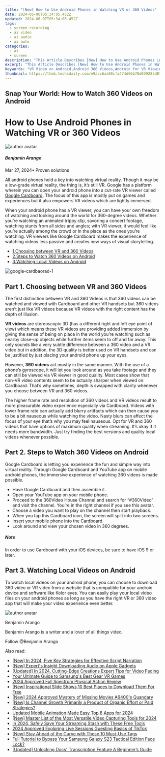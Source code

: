 ```yaml
---
title: "[New] How to Use Android Phones in Watching VR or 360 Videos"
date: 2024-06-06T05:34:05.452Z
updated: 2024-06-07T05:34:05.452Z
tags: 
  - screen-recording
  - ai video
  - ai audio
  - ai auto
categories: 
  - ai
  - screen
description: "This Article Describes [New] How to Use Android Phones in Watching VR or 360 Videos"
excerpt: "This Article Describes [New] How to Use Android Phones in Watching VR or 360 Videos"
keywords: "VR Video on Android,Android 360 Videos,Android for VR Viewing,Android VR Experience,Watch VR with Android,Android Virtual Reality,Streaming 360VR Android"
thumbnail: https://thmb.techidaily.com/e9acc6aa08cfa474d06b70d099285d874e59f0982ea9c5cdd47970e026d0c0b2.jpg
---
```


## Snap Your World: How to Watch 360 Videos on Android

# How to Use Android Phones in Watching VR or 360 Videos

![author avatar](https://images.wondershare.com/filmora/article-images/benjamin-arango-author.jpg)

##### Benjamin Arango

 Mar 27, 2024• Proven solutions

All android phones hold a key into watching virtual reality. Though it may be a low-grade virtual reality, the thing is, it’s still VR. Google has a platform wherein you can open your android phone into a cut-rate VR viewer called [Google Cardboard](https://tools.techidaily.com/wondershare/filmora/download/). The focus of this app is mostly put on games and experiences but it also empowers VR videos which are lightly immersed.

When your android phone has a VR viewer, you can have your own freedom of watching and looking around the world for 360-degree videos. Whether you’re watching an animated trippy clip, savoring a concert footage, watching stunts from all sides and angles; with VR viewer, it would feel like you’re actually among the crowd or in the place as the ones you’re watching. VR viewers like Google Cardboard makes the experience of watching videos less passive and creates new ways of visual storytelling.

* [1.Choosing between VR and 360 Videos](#part1)
* [2.Steps to Watch 360 Videos on Android](#part2)
* [3.Watching Local Videos on Android](#part3)

![google-cardbaorad-1](https://images.wondershare.com/filmora/resource/google-cardbaorad-1.jpg)

## Part 1\. Choosing between VR and 360 Videos

The first distinction between VR and 360 Videos is that 360 videos can be watched and viewed with Cardboard and other VR handsets but 360 videos aren’t just like VR videos because VR videos with the right content has the depth of illusion.

**VR videos** are stereoscopic 3D (has a different right and left eye point of view) which means these VR videos are providing added immersion by giving the sense of being on place in the world you’re watching such as nearby close-up objects while further items seem to off and far away. This only sounds like a very subtle difference between a 360 video and a VR video but in addition, the 3D quality is better used on VR handsets and can be justified by just placing your android phone up your eyes.

However, **360 videos** act mostly in the same manner. With the use of a phone’s gyroscope, it will let you look around as you take footage and they can still be viewed via VR viewer in good quality. Most cases show that non-VR video contents seem to be actually sharper when viewed on Cardboard. That’s why sometimes, depth is swapped with clarity whenever you choose between VR and 360 videos.

The higher frame rate and resolution of 360 videos and VR videos result to more pleasurable video experience especially via Cardboard. Videos with lower frame rate can actually add blurry artifacts which can then cause you to be a bit nauseous while watching the video. Nasty blurs can affect the focus of your eye that’s why you may feel nauseous. Opt for VR and 360 videos that have options of maximum quality when streaming. It’s okay if it needs more bandwidth. Just try finding the best versions and quality local videos whenever possible.

## Part 2\. Steps to Watch 360 Videos on Android

Google Cardboard is letting you experience the fun and simple way into virtual reality. Through Google Cardboard and YouTube app on mobile android phones, the immersive experience of watching 360 videos is made possible.

* Have Google Cardboard and then assemble it.
* Open your YouTube app on your mobile phone.
* Proceed to the 360Video House Channel and search for “#360Video” and visit the channel. You’re in the right channel if you see this avatar.
* Choose a video you want to play on the channel then start playback.
* When you tap this Cardboard icon, the screen will split into two screens.
* Insert your mobile phone into the Cardboard.
* Look around and view your chosen video in 360 degrees.

##### Note

In order to use Cardboard with your iOS devices, be sure to have iOS 9 or later.

## Part 3\. Watching Local Videos on Android

To watch local videos on your android phone, you can choose to download 360 video or VR video from a website that is compatible for your android device and software like Kolor eyes. You can easily play your local video files on your android phones as long as you have the right VR or 360 video app that will make your video experience even better.

![author avatar](https://images.wondershare.com/filmora/article-images/benjamin-arango-author.jpg)

Benjamin Arango

Benjamin Arango is a writer and a lover of all things video.

Follow @Benjamin Arango


<ins class="adsbygoogle"
     style="display:block"
     data-ad-format="autorelaxed"
     data-ad-client="ca-pub-7571918770474297"
     data-ad-slot="1223367746"></ins>



<ins class="adsbygoogle"
     style="display:block"
     data-ad-client="ca-pub-7571918770474297"
     data-ad-slot="8358498916"
     data-ad-format="auto"
     data-full-width-responsive="true"></ins>


<span class="atpl-alsoreadstyle">Also read:</span>
<div><ul>
<li><a href="https://vp-tips.techidaily.com/new-in-2024-five-key-strategies-for-effective-script-narration/"><u>[New] In 2024, Five Key Strategies for Effective Script Narration</u></a></li>
<li><a href="https://vp-tips.techidaily.com/new-experts-insight-downloading-audio-on-apple-gadgets/"><u>[New] Expert's Insight  Downloading Audio on Apple Gadgets</u></a></li>
<li><a href="https://vp-tips.techidaily.com/updated-in-2024-cutting-edge-creations-expert-tips-for-video-fading/"><u>[Updated] In 2024, Cutting-Edge Creations  Expert Tips for Video Fading</u></a></li>
<li><a href="https://vp-tips.techidaily.com/your-ultimate-guide-to-samsungs-best-gear-vr-games/"><u>Your Ultimate Guide to Samsung's Best Gear VR Games</u></a></li>
<li><a href="https://vp-tips.techidaily.com/2024-approved-full-spectrum-physical-action-review/"><u>2024 Approved  Full Spectrum Physical Action Review</u></a></li>
<li><a href="https://vp-tips.techidaily.com/new-inspirational-slide-shows-10-best-places-to-download-them-for-free/"><u>[New] Inspirational Slide Shows  10 Best Places to Download Them For Free</u></a></li>
<li><a href="https://vp-tips.techidaily.com/new-2024-approved-mystery-of-missing-movies-a6400s-quandary/"><u>[New] 2024 Approved  Mystery of Missing Movies  A6400's Quandary</u></a></li>
<li><a href="https://facebook-record-videos.techidaily.com/new-is-channel-growth-primarily-a-product-of-organic-effort-or-paid-strategies/"><u>[New] Is Channel Growth Primarily a Product of Organic Effort or Paid Strategies?</u></a></li>
<li><a href="https://video-ai-editor.techidaily.com/updated-mobile-animation-made-easy-top-8-apps-for-2024/"><u>Updated Mobile Animation Made Easy Top 8 Apps for 2024</u></a></li>
<li><a href="https://screen-sharing-recording.techidaily.com/new-master-list-of-the-most-versatile-video-capturing-tools-for-2024/"><u>[New] Master List of the Most Versatile Video Capturing Tools for 2024</u></a></li>
<li><a href="https://youtube-stream.techidaily.com/in-2024-safely-save-your-streaming-stash-with-these-free-tools/"><u>In 2024, Safely Save Your Streaming Stash with These Free Tools</u></a></li>
<li><a href="https://tiktok-videos.techidaily.com/2024-approved-exploring-live-sessions-guesting-basics-of-tiktok/"><u>2024 Approved  Exploring Live Sessions  Guesting Basics of TikTok</u></a></li>
<li><a href="https://instagram-clips.techidaily.com/new-stay-ahead-of-the-curve-with-these-10-must-use-tags/"><u>[New] Stay Ahead of the Curve with These 10 Must-Use Tags</u></a></li>
<li><a href="https://android-unlock.techidaily.com/full-tutorial-to-bypass-your-samsung-galaxy-s23-tactical-edition-face-lock-by-drfone-android/"><u>Full Tutorial to Bypass Your Samsung Galaxy S23 Tactical Edition Face Lock?</u></a></li>
<li><a href="https://some-tips.techidaily.com/updated-unlocking-docs-transcription-feature-a-beginners-guide/"><u>[Updated] Unlocking Docs' Transcription Feature  A Beginner’s Guide</u></a></li>
</ul></div>
